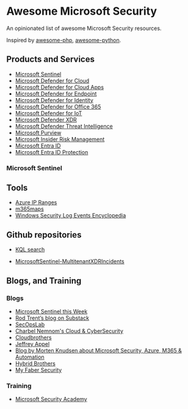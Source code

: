 # Awesome Microsoft Security

An opinionated list of awesome Microsoft Security resources.

Inspired by [awesome-php](https://github.com/ziadoz/awesome-php), [awesome-python](https://github.com/vinta/awesome-python).

## Products and Services

- [Microsoft Sentinel](#microsoft-sentinel)
- [Microsoft Defender for Cloud]()
- [Microsoft Defender for Cloud Apps]()
- [Microsoft Defender for Endpoint]()
- [Microsoft Defender for Identity]()
- [Microsoft Defender for Office 365]()
- [Microsoft Defender for IoT]()
- [Microsoft Defender XDR]()
- [Microsoft Defender Threat Intelligence]()
- [Microsoft Purview]()
- [Microsoft Insider Risk Management]()
- [Microsoft Entra ID]()
- [Microsoft Entra ID Protection]()

### Microsoft Sentinel

## Tools

- [Azure IP Ranges](https://azureipranges.azurewebsites.net/)
- [m365maps](https://m365maps.com/)
- [Windows Security Log Events Encyclopedia](https://www.ultimatewindowssecurity.com/securitylog/encyclopedia/default.aspx)
## Github repositories
- [KQL search](https://kqlsearch.com/)

- [MicrosoftSentinel-MultitenantXDRIncidents](https://github.com/mikoiv/MicrosoftSentinel-MultitenantXDRIncidents)

## Blogs, and Training

### Blogs

- [Microsoft Sentinel this Week](https://sentinelthisweek.substack.com/)
- [Rod Trent’s blog on Substack](https://rodtrent.substack.com/)
- [SecOpsLab](https://secopslab.substack.com/)
- [Charbel Nemnom's Cloud & CyberSecurity](https://charbelnemnom.com/)
- [Cloudbrothers](https://cloudbrothers.info/)
- [Jeffrey Appel](https://jeffreyappel.nl/)
- [Blog by Morten Knudsen about Microsoft Security, Azure, M365 & Automation](https://mortenknudsen.net/)
- [Hybrid Brothers](https://hybridbrothers.com/)
- [My Faber Security](https://myfabersecurity.com/)

### Training

- [Microsoft Security Academy](https://microsoft.github.io/PartnerResources/skilling/microsoft-security-academy)
